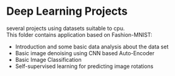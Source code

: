 # Deep Learning Projects
several projects using datasets suitable to cpu.
<BR>This folder contains application based on Fashion-MNIST:
* Introduction and some basic data analysis about the data set
* Basic image denoising using CNN based Auto-Encoder
* Basic Image Classification
* Self-supervised learning for predicting image rotations
